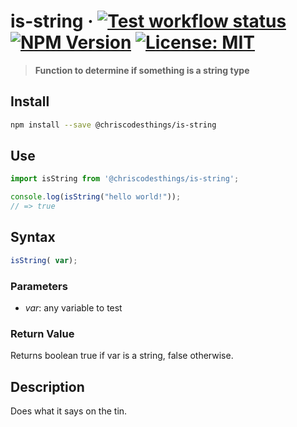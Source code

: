 # is-string &middot; [![Test workflow status](https://github.com/ChrisCodesThings/is-string/actions/workflows/test.yml/badge.svg)](../../actions/workflows/test.yml) [![NPM Version](https://img.shields.io/npm/v/@chriscodesthings/is-string)](https://www.npmjs.com/package/@chriscodesthings/is-string) [![License: MIT](https://img.shields.io/badge/License-MIT-blue.svg)](https://opensource.org/licenses/MIT)

> **Function to determine if something is a string type**

## Install

```sh
npm install --save @chriscodesthings/is-string
```

## Use

```js
import isString from '@chriscodesthings/is-string';

console.log(isString("hello world!"));
// => true
```

## Syntax

```js
isString( var);
```

### Parameters

- *var*: any variable to test

### Return Value

Returns boolean true if var is a string, false otherwise.

## Description

Does what it says on the tin.